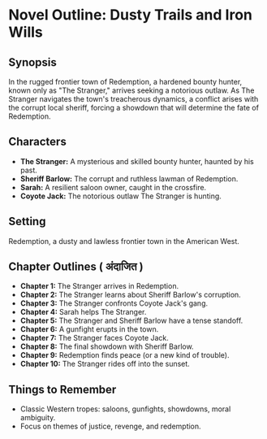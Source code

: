 # Novel Outline: Dusty Trails and Iron Wills

## Synopsis

In the rugged frontier town of Redemption, a hardened bounty hunter, known only as "The Stranger," arrives seeking a notorious outlaw. As The Stranger navigates the town's treacherous dynamics, a conflict arises with the corrupt local sheriff, forcing a showdown that will determine the fate of Redemption.

## Characters

*   **The Stranger:** A mysterious and skilled bounty hunter, haunted by his past.
*   **Sheriff Barlow:** The corrupt and ruthless lawman of Redemption.
*   **Sarah:** A resilient saloon owner, caught in the crossfire.
*   **Coyote Jack:** The notorious outlaw The Stranger is hunting.

## Setting

Redemption, a dusty and lawless frontier town in the American West.

## Chapter Outlines ( अंदाजित )

*   **Chapter 1:** The Stranger arrives in Redemption.
*   **Chapter 2:** The Stranger learns about Sheriff Barlow's corruption.
*   **Chapter 3:** The Stranger confronts Coyote Jack's gang.
*   **Chapter 4:** Sarah helps The Stranger.
*   **Chapter 5:** The Stranger and Sheriff Barlow have a tense standoff.
*   **Chapter 6:** A gunfight erupts in the town.
*   **Chapter 7:** The Stranger faces Coyote Jack.
*   **Chapter 8:** The final showdown with Sheriff Barlow.
*   **Chapter 9:** Redemption finds peace (or a new kind of trouble).
* **Chapter 10:** The Stranger rides off into the sunset.

## Things to Remember

* Classic Western tropes: saloons, gunfights, showdowns, moral ambiguity.
* Focus on themes of justice, revenge, and redemption.
